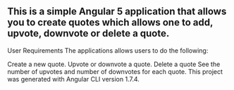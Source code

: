 
## This is a simple Angular 5 application that allows you to create quotes which allows one to add, upvote, downvote or delete a quote.

User Requirements
The applications allows users to do the following:

Create a new quote.
Upvote or downvote a quote.
Delete a quote
See the number of upvotes and number of downvotes for each quote.
This project was generated with Angular CLI version 1.7.4.


